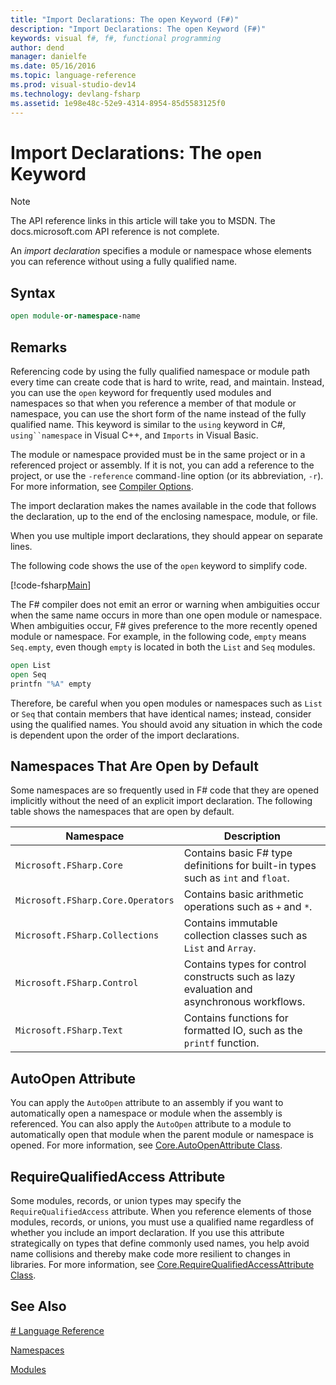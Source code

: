 ```yaml
---
title: "Import Declarations: The open Keyword (F#)"
description: "Import Declarations: The open Keyword (F#)"
keywords: visual f#, f#, functional programming
author: dend
manager: danielfe
ms.date: 05/16/2016
ms.topic: language-reference
ms.prod: visual-studio-dev14
ms.technology: devlang-fsharp
ms.assetid: 1e98e48c-52e9-4314-8954-85d5583125f0 
---
```


# Import Declarations: The `open` Keyword

> [!NOTE]
The API reference links in this article will take you to MSDN.  The docs.microsoft.com API reference is not complete.

An *import declaration* specifies a module or namespace whose elements you can reference without using a fully qualified name.


## Syntax

```fsharp
open module-or-namespace-name
```

## Remarks
Referencing code by using the fully qualified namespace or module path every time can create code that is hard to write, read, and maintain. Instead, you can use the `open` keyword for frequently used modules and namespaces so that when you reference a member of that module or namespace, you can use the short form of the name instead of the fully qualified name. This keyword is similar to the `using` keyword in C#, `using``namespace` in Visual C++, and `Imports` in Visual Basic.

The module or namespace provided must be in the same project or in a referenced project or assembly. If it is not, you can add a reference to the project, or use the `-reference` command`-`line option (or its abbreviation, `-r`). For more information, see [Compiler Options](compiler-options.md).

The import declaration makes the names available in the code that follows the declaration, up to the end of the enclosing namespace, module, or file.

When you use multiple import declarations, they should appear on separate lines.

The following code shows the use of the `open` keyword to simplify code.

[!code-fsharp[Main](../../../samples/snippets/fsharp/lang-ref-2/snippet6801.fs)]

The F# compiler does not emit an error or warning when ambiguities occur when the same name occurs in more than one open module or namespace. When ambiguities occur, F# gives preference to the more recently opened module or namespace. For example, in the following code, `empty` means `Seq.empty`, even though `empty` is located in both the `List` and `Seq` modules.

```fsharp
open List
open Seq
printfn "%A" empty
```

Therefore, be careful when you open modules or namespaces such as `List` or `Seq` that contain members that have identical names; instead, consider using the qualified names. You should avoid any situation in which the code is dependent upon the order of the import declarations.


## Namespaces That Are Open by Default
Some namespaces are so frequently used in F# code that they are opened implicitly without the need of an explicit import declaration. The following table shows the namespaces that are open by default.

|Namespace|Description|
|---------|-----------|
|`Microsoft.FSharp.Core`|Contains basic F# type definitions for built-in types such as `int` and `float`.|
|`Microsoft.FSharp.Core.Operators`|Contains basic arithmetic operations such as `+` and `*`.|
|`Microsoft.FSharp.Collections`|Contains immutable collection classes such as `List` and `Array`.|
|`Microsoft.FSharp.Control`|Contains types for control constructs such as lazy evaluation and asynchronous workflows.|
|`Microsoft.FSharp.Text`|Contains functions for formatted IO, such as the `printf` function.|

## AutoOpen Attribute
You can apply the `AutoOpen` attribute to an assembly if you want to automatically open a namespace or module when the assembly is referenced. You can also apply the `AutoOpen` attribute to a module to automatically open that module when the parent module or namespace is opened. For more information, see [Core.AutoOpenAttribute Class](https://msdn.microsoft.com/visualfsharpdocs/conceptual/core.autoopenattribute-class-%5bfsharp%5d).


## RequireQualifiedAccess Attribute
Some modules, records, or union types may specify the `RequireQualifiedAccess` attribute. When you reference elements of those modules, records, or unions, you must use a qualified name regardless of whether you include an import declaration. If you use this attribute strategically on types that define commonly used names, you help avoid name collisions and thereby make code more resilient to changes in libraries. For more information, see [Core.RequireQualifiedAccessAttribute Class](https://msdn.microsoft.com/visualfsharpdocs/conceptual/core.requirequalifiedaccessattribute-class-%5Bfsharp%5D).


## See Also
[# Language Reference](index.md)

[Namespaces](namespaces.md)

[Modules](modules.md)

